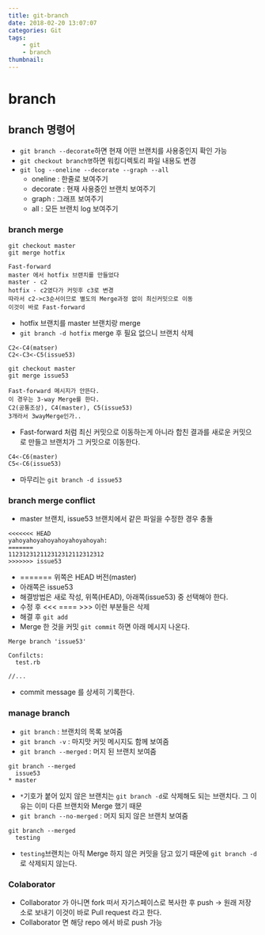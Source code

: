 ```yaml
---
title: git-branch
date: 2018-02-20 13:07:07
categories: Git
tags:
    - git
    - branch
thumbnail:
---
```


# branch

## branch 명령어

* `git branch --decorate`하면 현재 어떤 브랜치를 사용중인지 확인 가능
* `git checkout branch명`하면 워킹디렉토리 파일 내용도 변경
* `git log --oneline --decorate --graph --all`
  * oneline : 한줄로 보여주기
  * decorate : 현재 사용중인 브랜치 보여주기
  * graph : 그래프 보여주기
  * all : 모든 브랜치 log 보여주기

### branch merge

```git
git checkout master
git merge hotfix

Fast-forward
master 에서 hotfix 브랜치를 만들었다
master - c2
hotfix - c2였다가 커밋후 c3로 변경
따라서 c2->c3순서이므로 별도의 Merge과정 없이 최신커밋으로 이동
이것이 바로 Fast-forward
```

* hotfix 브랜치를 master 브랜치랑 merge
* `git branch -d hotfix` merge 후 필요 없으니 브랜치 삭제

```git
C2<-C4(matser)
C2<-C3<-C5(issue53)
```

```git
git checkout master
git merge issue53

Fast-forward 메시지가 안뜬다.
이 경우는 3-way Merge를 한다.
C2(공통조상), C4(master), C5(issue53)
3개라서 3wayMerge인가..
```

* Fast-forward 처럼 최신 커밋으로 이동하는게 아니라 합친 결과를 새로운 커밋으로 만들고 브랜치가 그 커밋으로 이동한다.

```git
C4<-C6(master)
C5<-C6(issue53)
```

* 마무리는 `git branch -d issue53`

### branch merge conflict

* master 브랜치, issue53 브랜치에서 같은 파일을 수정한 경우 충돌

```text
<<<<<<< HEAD
yahoyahoyahoyahoyahoyahoyah:
=======
112312312112312312112312312
>>>>>>> issue53
```

* ======= 위쪽은 HEAD 버전(master)
* 아래쪽은 issue53
* 해결방법은 새로 작성, 위쪽(HEAD), 아래쪽(issue53) 중 선택해야 한다.
* 수정 후 <<< ==== >>> 이런 부분들은 삭제
* 해결 후 `git add`
* Merge 한 것을 커밋 `git commit` 하면 아래 메시지 나온다.

```git
Merge branch 'issue53'

Confilcts:
  test.rb

//...
```

* commit message 를 상세히 기록한다.

### manage branch

* `git branch` : 브랜치의 목록 보여줌
* `git branch -v` : 마지맛 커밋 메시지도 함께 보여줌
* `git branch --merged` : 머지 된 브랜치 보여줌

```git
git branch --merged
  issue53
* master
```

* `*`기호가 붙어 있지 않은 브랜치는 `git branch -d`로 삭제해도 되는 브랜치다. 그 이유는 이미 다른 브랜치와 Merge 했기 때문
* `git branch --no-merged` : 머지 되지 않은 브랜치 보여줌

```git
git branch --merged
  testing
```

* `testing`브랜치는 아직 Merge 하지 않은 커밋을 담고 있기 때문에 `git branch -d`로 삭제되지 않는다.

### Colaborator

* Collaborator 가 아니면 fork 떠서 자기스페이스로 복사한 후 push -> 원래 저장소로 보내기 이것이 바로 Pull request 라고 한다.
* Collaborator 면 해당 repo 에서 바로 push 가능
